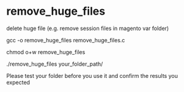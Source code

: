 # remove_huge_files
delete huge file (e.g. remove session files in magento var folder)


gcc -o remove_huge_files remove_huge_files.c

chmod o+w remove_huge_files

./remove_huge_files  your_folder_path/


Please test your folder before you use it and confirm the results you expected
